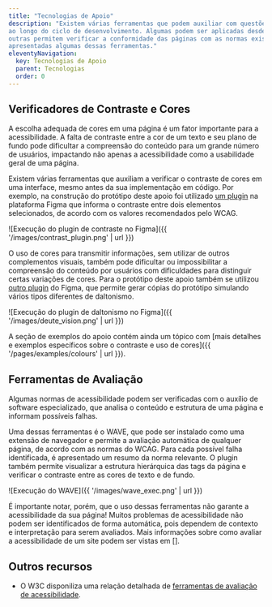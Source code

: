 ```yaml
---
title: "Tecnologias de Apoio"
description: "Existem várias ferramentas que podem auxiliar com questões de acessibilidade
ao longo do ciclo de desenvolvimento. Algumas podem ser aplicadas desde o protótipo da interface,
outras permitem verificar a conformidade das páginas com as normas existentes. A seguir serão
apresentadas algumas dessas ferramentas."
eleventyNavigation:
  key: Tecnologias de Apoio
  parent: Tecnologias
  order: 0
---
```


## Verificadores de Contraste e Cores

A escolha adequada de cores em uma página é um fator importante para a acessibilidade. A falta de
contraste entre a cor de um texto e seu plano de fundo pode dificultar a compreensão do conteúdo
para um grande número de usuários, impactando não apenas a acessibilidade como a usabilidade geral de
uma página.

Existem várias ferramentas que auxiliam a verificar o contraste de cores em uma interface, mesmo
antes da sua implementação em código. Por exemplo, na construção do protótipo deste apoio foi utilizado [um plugin](https://www.figma.com/community/plugin/734693888346260052) na plataforma Figma que informa o contraste entre dois elementos selecionados, de acordo com os valores recomendados pelo WCAG.

![Execução do plugin de contraste no Figma]({{ '/images/contrast_plugin.png' | url }})


O uso de cores para transmitir informações, sem utilizar de outros complementos visuais,
também pode dificultar ou impossibilitar a compreensão do conteúdo por usuários com dificuldades
para distinguir certas variações de cores. Para o protótipo deste apoio também se utilizou [outro plugin](https://www.figma.com/community/plugin/733343906244951586/Color-Blind) do Figma, que permite gerar cópias do protótipo simulando vários tipos diferentes de daltonismo.

![Execução do plugin de daltonismo no Figma]({{ '/images/deute_vision.png' | url }})


A seção de exemplos do apoio contém ainda um tópico com [mais detalhes e exemplos específicos sobre o contraste e uso de cores]({{ '/pages/examples/colours' | url }}).

## Ferramentas de Avaliação

Algumas normas de acessibilidade podem ser verificadas com o auxílio de software especializado,
que analisa o conteúdo e estrutura de uma página e informam possíveis falhas.

Uma dessas ferramentas é o WAVE, que pode ser instalado como uma extensão de navegador e permite a
avaliação automática de qualquer página, de acordo com as normas do WCAG. Para cada possível falha
identificada, é apresentado um resumo da norma relevante. O plugin também permite visualizar
a estrutura hierárquica das tags da página e verificar o contraste entre as cores de texto e de fundo.

![Execução do WAVE]({{ '/images/wave_exec.png' | url }})

É importante notar, porém, que o uso dessas ferramentas não garante a acessibilidade da sua página!
Muitos problemas de acessibilidade não podem ser identificados de forma automática, pois dependem de contexto e interpretação para serem avaliados. Mais informações sobre como avaliar a acessibilidade de um site podem ser vistas em [].

## Outros recursos

- O W3C disponiliza uma relação detalhada de [ferramentas de avaliação de acessibilidade](https://www.w3.org/WAI/ER/tools/).
